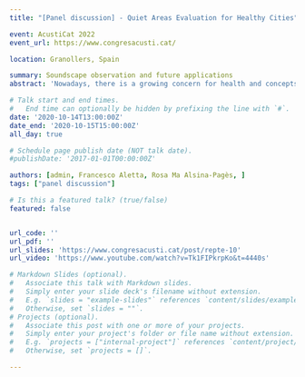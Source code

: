 ```yaml
---
title: "[Panel discussion] - Quiet Areas Evaluation for Healthy Cities"

event: AcustiCat 2022
event_url: https://www.congresacusti.cat/

location: Granollers, Spain

summary: Soundscape observation and future applications  
abstract: 'Nowadays, there is a growing concern for health and concepts such as sustainability and habitability in big cities, which are not very oriented to the well-being of citizens. This discussion panel proposes the soundscape concept, observed by both citizens and technicians, as a tool to improve urban design.'

# Talk start and end times.
#   End time can optionally be hidden by prefixing the line with `#`.
date: '2020-10-14T13:00:00Z'
date_end: '2020-10-15T15:00:00Z'
all_day: true

# Schedule page publish date (NOT talk date).
#publishDate: '2017-01-01T00:00:00Z'

authors: [admin, Francesco Aletta, Rosa Ma Alsina-Pagès, ]
tags: ["panel discussion"]

# Is this a featured talk? (true/false)
featured: false


url_code: ''
url_pdf: ''
url_slides: 'https://www.congresacusti.cat/post/repte-10'
url_video: 'https://www.youtube.com/watch?v=Tk1FIPkrpKo&t=4440s'

# Markdown Slides (optional).
#   Associate this talk with Markdown slides.
#   Simply enter your slide deck's filename without extension.
#   E.g. `slides = "example-slides"` references `content/slides/example-slides.md`.
#   Otherwise, set `slides = ""`.
# Projects (optional).
#   Associate this post with one or more of your projects.
#   Simply enter your project's folder or file name without extension.
#   E.g. `projects = ["internal-project"]` references `content/project/deep-learning/index.md`.
#   Otherwise, set `projects = []`.

---
```

